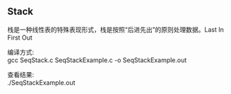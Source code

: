 ## Stack
  栈是一种线性表的特殊表现形式，栈是按照“后进先出”的原则处理数据。Last In First Out    

编译方式:    
  gcc SeqStack.c SeqStackExample.c -o SeqStackExample.out    

查看结果:    
  ./SeqStackExample.out    
